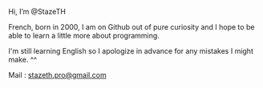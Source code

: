  Hi, I’m @StazeTH

  French, born in 2000, I am on Github out of pure curiosity and I hope to be able to learn a little more about programming.
  
I'm still learning English so I apologize in advance for any mistakes I might make. ^^

Mail : stazeth.pro@gmail.com


<!---
StazeTH/StazeTH is a ✨ special ✨ repository because its `README.md` (this file) appears on your GitHub profile.
You can click the Preview link to take a look at your changes.
--->
